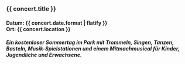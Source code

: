 ### {{ concert.title }}
#### Datum: {{ concert.date.format | flatify }}<br>Ort: {{ concert.location }}

##### Ein kostenloser Sommertag im Park mit Trommeln, Singen, Tanzen, Basteln, Musik-Spielstationen und einem Mitmachmusical für Kinder, Jugendliche und Erwachsene. 